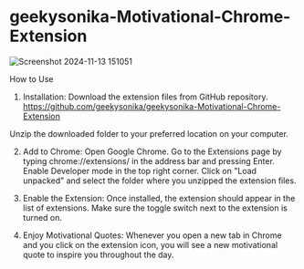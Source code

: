 # geekysonika-Motivational-Chrome-Extension
![Screenshot 2024-11-13 151051](https://github.com/user-attachments/assets/61542448-9ca4-4c63-8347-88bb91710755)


How to Use
1. Installation:
Download the extension files from GitHub repository.
https://github.com/geekysonika/geekysonika-Motivational-Chrome-Extension

Unzip the downloaded folder to your preferred location on your computer.

2. Add to Chrome:
Open Google Chrome.
Go to the Extensions page by typing chrome://extensions/ in the address bar and pressing Enter.
Enable Developer mode in the top right corner.
Click on "Load unpacked" and select the folder where you unzipped the extension files.

4. Enable the Extension:
Once installed, the extension should appear in the list of extensions.
Make sure the toggle switch next to the extension is turned on.

6. Enjoy Motivational Quotes:
Whenever you open a new tab in Chrome and you click on the extension icon, you will see a new motivational quote to inspire you throughout the day.

